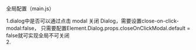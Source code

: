 全局配置（main.js）

1.dialog中是否可以通过点击 modal 关闭 Dialog，需要设置close-on-click-modal:false，
只需要配置Element.Dialog.props.closeOnClickModal.default = false就可实现全局不可关闭  
2.

